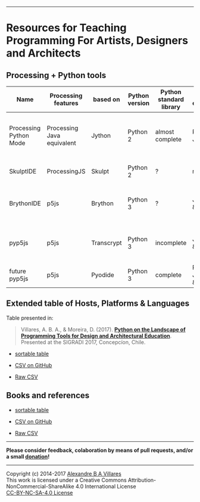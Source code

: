 ----

# Resources for Teaching Programming For Artists, Designers and Architects

## Processing + Python tools

| Name | Processing features | based on | Python version | Python standard library | libraries ecosystem | main features | main limitations |
| --- | --- | --- | --- | --- | --- | --- | --- |
Processing Python Mode | Processing Java equivalent | Jython | Python 2 | almost complete | Processing Java | available inside Processing IDE, very Processing compatible | no web deployment, no modern Python libs |
SkulptIDE | ProcessingJS | Skulpt | Python 2 | ? | no libraries |  web IDE | ProcessingJS is defunct, not extensible
BrythonIDE | p5js | Brython | Python 3 | ? | JavaScript & p5js |  browser IDE & browser based sketches! | big downloads, can be slow  |
pyp5js | p5js | Transcrypt | Python 3 | incomplete | JavaScript & p5js |  browser based sketches! | JS libraries only, command line interface, experimental? |
future pyp5js | p5js | Pyodide | Python 3 | complete | Python, JavaScript & p5js |  browser based sketches! | ? |


## Extended table of Hosts, Platforms & Languages

Table presented in:

> Villares, A. B. A., & Moreira, D. (2017). [**Python on the Landscape of Programming Tools for Design and Architectural Education**](https://villares.github.io/mestrado/VILLARES_MOREIRA_SIGRADI_2017). Presented at the SIGRADI 2017, Concepcíon, Chile.

* [sortable table](http://villares.github.io/csv-to-html-table/host-platforms-and-languages)

* [CSV on GitHub](https://github.com/villares/Resources-for-teaching-programming/blob/master/I%20-%20Host%20platforms%20%26%20languages.csv)

* [Raw CSV](https://raw.githubusercontent.com/villares/Resources-for-teaching-programming/master/I%20-%20Host%20platforms%20%26%20languages.csv)

## Books and references

* [sortable table](http://villares.github.io/csv-to-html-table/books-and-references)

* [CSV on GitHub](https://github.com/villares/Resources-for-teaching-programming/blob/master/II%20-%20Books%20%26%20References.csv)

* [Raw CSV](https://raw.githubusercontent.com/villares/Resources-for-teaching-programming/master/II%20-%20Books%20%26%20References.csv)

----

**Please consider feedback, colaboration by means of pull requests, and/or a small [donation](https://www.paypal.com/cgi-bin/webscr?cmd=_s-xclick&hosted_button_id=HCGAKACDMVNV2)!**

----

Copyright (c) 2014-2017 [Alexandre B A Villares](https://abav.lugaralgum.com)<br/>
This work is licensed under a Creative Commons Attribution-NonCommercial-ShareAlike 4.0 International License<br/>
[CC-BY-NC-SA-4.0 License](https://creativecommons.org/licenses/by-nc-sa/4.0/)
